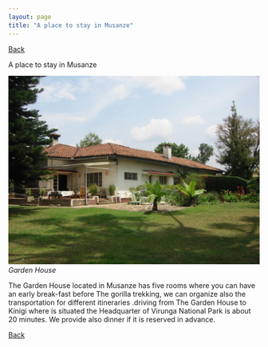 ```yaml
---
layout: page
title: "A place to stay in Musanze"
---
```

[Back](../tourprograms.md)

A place to stay in Musanze

![garden_house](../assets/garden_house.jpg)
*Garden House*


The Garden House located in Musanze has five rooms where you can have an early break-fast before The gorilla trekking, we can organize also the transportation for different itineraries .driving from The Garden House to Kinigi where is situated the Headquarter of Virunga National Park is about  20 minutes. We provide also dinner if it is reserved in advance.

[Back](../tourprograms.md)
